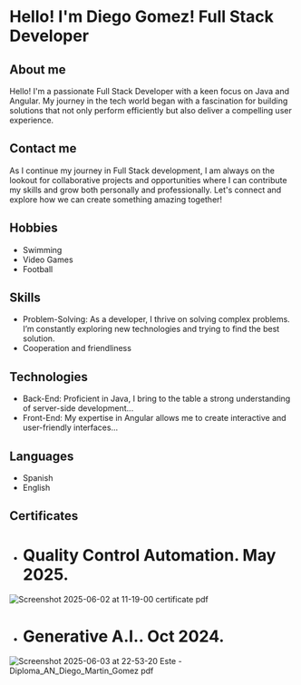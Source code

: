 # Hello! I'm Diego Gomez! Full Stack Developer
## About me
Hello! I'm a passionate Full Stack Developer with a keen focus on Java and Angular. My journey in the tech world began with a fascination for building solutions that not only perform efficiently but also deliver a compelling user experience.
## Contact me
As I continue my journey in Full Stack development, I am always on the lookout for collaborative projects and opportunities where I can contribute my skills and grow both personally and professionally. Let's connect and explore how we can create something amazing together!
## Hobbies
- Swimming
- Video Games
- Football
## Skills
- Problem-Solving: As a developer, I thrive on solving complex problems. I’m constantly exploring new technologies and trying to find the best solution.
- Cooperation and friendliness
## Technologies
- Back-End: Proficient in Java, I bring to the table a strong understanding of server-side development...
- Front-End: My expertise in Angular allows me to create interactive and user-friendly interfaces...
## Languages
- Spanish
- English
## Certificates
- # Quality Control Automation. May 2025.
![Screenshot 2025-06-02 at 11-19-00 certificate pdf](https://github.com/user-attachments/assets/395b3f5b-86da-4b95-a190-817e5a2dd081)
- # Generative A.I.. Oct 2024.
![Screenshot 2025-06-03 at 22-53-20 Este - Diploma_AN_Diego_Martin_Gomez pdf](https://github.com/user-attachments/assets/ba0e35b9-4787-4f53-a53b-4326c75f7129)

